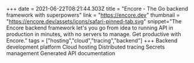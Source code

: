 +++
date = 2021-06-22T08:21:44.303Z
title = "Encore - The Go backend framework with superpowers"
link = "https://encore.dev"
thumbnail = "https://encore.dev/assets/icons/safari-pinned-tab.svg"
snippet="The Encore backend framework let's you go from idea to running API in production in minutes, with no servers to manage. Get productive with Encore."
tags = ["hosting","cloud","tracing","backend"]
+++
Backend development platform
Cloud hosting
Distributed tracing
Secrets management
Generated API documentation
